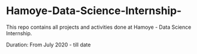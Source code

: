 # Hamoye-Data-Science-Internship- 
This repo contains all projects and activities done at Hamoye - Data Science Internship.

Duration: From July 2020 - till date
